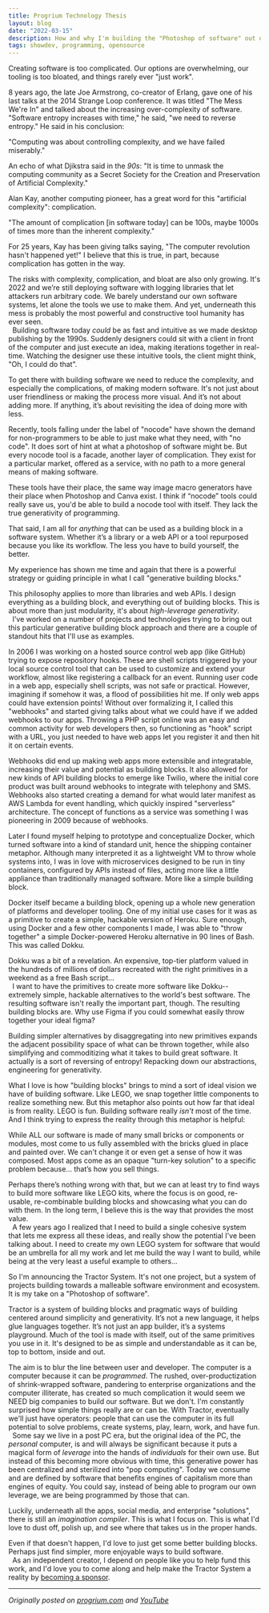 ```yaml
---
title: Progrium Technology Thesis
layout: blog
date: "2022-03-15"
description: How and why I'm building the "Photoshop of software" out of generative building blocks.
tags: showdev, programming, opensource
---
```


Creating software is too complicated. Our options are overwhelming, our tooling is too bloated, and things rarely ever "just work".

8 years ago, the late Joe Armstrong, co-creator of Erlang, gave one of his last talks at the 2014 Strange Loop conference. It was titled "The Mess We're In" and talked about the increasing over-complexity of software. "Software entropy increases with time," he said, "we need to reverse entropy." He said in his conclusion:

"Computing was about controlling complexity, and we have failed miserably." 

An echo of what Djikstra said in the _90s_: "It is time to unmask the computing community as a Secret Society for the Creation and Preservation of Artificial Complexity."

Alan Kay, another computing pioneer, has a great word for this "artificial complexity": complication.

"The amount of complication [in software today] can be 100s, maybe 1000s of times more than the inherent complexity."

For 25 years, Kay has been giving talks saying, "The computer revolution hasn't happened yet!" I believe that this is true, in part, because complication has gotten in the way.

The risks with complexity, complication, and bloat are also only growing. It's 2022 and we’re still deploying software with logging libraries that let attackers run arbitrary code. We barely understand our own software systems, let alone the tools we use to make them. And yet, underneath this mess is probably the most powerful and constructive tool humanity has ever seen.  
&nbsp;
Building software today _could_ be as fast and intuitive as we made desktop publishing by the 1990s. Suddenly designers could sit with a client in front of the computer and just execute an idea, making iterations together in real-time. Watching the designer use these intuitive tools, the client might think, "Oh, I could do that".

To get there with building software we need to reduce the complexity, and especially the complications, of making modern software. It's not just about user friendliness or making the process more visual. And it’s not about adding more. If anything, it’s about revisiting the idea of doing more with less.

Recently, tools falling under the label of "nocode" have shown the demand for non-programmers to be able to just make what they need, with "no code". It does sort of hint at what a photoshop of software might be. But every nocode tool is a facade, another layer of complication. They exist for a particular market, offered as a service, with no path to a more general means of making software. 

These tools have their place, the same way image macro generators have their place when Photoshop and Canva exist. I think if “nocode” tools could really save us, you'd be able to build a nocode tool with itself. They lack the true generativity of programming.

That said, I am all for *anything* that can be used as a building block in a software system. Whether it’s a library or a web API or a tool repurposed because you like its workflow. The less you have to build yourself, the better.

My experience has shown me time and again that there is a powerful strategy or guiding principle in what I call "generative building blocks." 

This philosophy applies to more than libraries and web APIs. I design everything as a building block, and everything out of building blocks. This is about more than just modularity, it's about _high-leverage generativity_.   
&nbsp;
I've worked on a number of projects and technologies trying to bring out this particular generative building block approach and there are a couple of standout hits that I'll use as examples.

In 2006 I was working on a hosted source control web app (like GitHub) trying to expose repository hooks. These are shell scripts triggered by your local source control tool that can be used to customize and extend your workflow, almost like registering a callback for an event. Running user code in a web app, especially shell scripts, was not safe or practical. However, imagining if somehow it was, a flood of possibilities hit me. If only web apps could have extension points! Without over formalizing it, I called this "webhooks" and started giving talks about what we could have if we added webhooks to our apps. Throwing a PHP script online was an easy and common activity for web developers then, so functioning as "hook" script with a URL, you just needed to have web apps let you register it and then hit it on certain events. 

Webhooks did end up making web apps more extensible and integratable, increasing their value and potential as building blocks. It also allowed for new kinds of API building blocks to emerge like Twilio, where the initial core product was built around webhooks to integrate with telephony and SMS. Webhooks also started creating a demand for what would later manifest as AWS Lambda for event handling, which quickly inspired "serverless" architecture. The concept of functions as a service was something I was pioneering in 2009 because of webhooks.

Later I found myself helping to prototype and conceptualize Docker, which turned software into a kind of standard unit, hence the shipping container metaphor. Although many interpreted it as a lightweight VM to throw whole systems into, I was in love with microservices designed to be run in tiny containers, configured by APIs instead of files, acting more like a little appliance than traditionally managed software. More like a simple building block.

Docker itself became a building block, opening up a whole new generation of platforms and developer tooling. One of my initial use cases for it was as a primitive to create a simple, hackable version of Heroku. Sure enough, using Docker and a few other components I made, I was able to "throw together" a simple Docker-powered Heroku alternative in 90 lines of Bash. This was called Dokku.

Dokku was a bit of a revelation. An expensive, top-tier platform valued in the hundreds of millions of dollars recreated with the right primitives in a weekend as a free Bash script...   
&nbsp;
I want to have the primitives to create more software like Dokku--extremely simple, hackable alternatives to the world's best software. The resulting software isn't really the important part, though. The resulting building blocks are. Why use Figma if you could somewhat easily throw together your ideal figma?

Building simpler alternatives by disaggregating into new primitives expands the adjacent possibility space of what can be thrown together, while also simplifying and commoditizing what it takes to build great software. It actually is a sort of reversing of entropy! Repacking down our abstractions, engineering for generativity.

What I love is how "building blocks" brings to mind a sort of ideal vision we have of building software. Like LEGO, we snap together little components to realize something new. But this metaphor also points out how far that ideal is from reality. LEGO is fun. Building software really _isn't_ most of the time. And I think trying to express the reality through this metaphor is helpful:

While ALL our software is made of many small bricks or components or modules, most come to us fully assembled with the bricks glued in place and painted over. We can't change it or even get a sense of how it was composed. Most apps come as an opaque "turn-key solution" to a specific problem because... that’s how you sell things. 

Perhaps there’s nothing wrong with that, but we can at least try to find ways to build more software like LEGO kits, where the focus is on good, re-usable, re-combinable building blocks and showcasing what you can do with them. In the long term, I believe this is the way that provides the most value.    
&nbsp;
A few years ago I realized that I need to build a single cohesive system that lets me express all these ideas, and really show the potential I've been talking about. I need to create my own LEGO system for software that would be an umbrella for all my work and let me build the way I want to build, while being at the very least a useful example to others...

So I'm announcing the Tractor System. It's not one project, but a system of projects building towards a malleable software environment and ecosystem. It is my take on a "Photoshop of software". 

Tractor is a system of building blocks and pragmatic ways of building centered around simplicity and generativity. It’s not a new language, it helps glue languages together. It’s not just an app builder, it’s a systems playground. Much of the tool is made with itself, out of the same primitives you use in it. It's designed to be as simple and understandable as it can be, top to bottom, inside and out.

The aim is to blur the line between user and developer. The computer is a computer because it can be _programmed_. The rushed, over-productization of shrink-wrapped software, pandering to enterprise organizations and the computer illiterate, has created so much complication it would seem we NEED big companies to build our software. But we don't. I'm constantly surprised how simple things really are or can be. With Tractor, eventually we'll just have operators: people that can use the computer in its full potential to solve problems, create systems, play, learn, work, and have fun.   
&nbsp;
Some say we live in a post PC era, but the original idea of the PC, the *personal* computer, is and will always be significant because it puts a magical form of *leverage* into the hands of *individuals* for their own use. But instead of this becoming more obvious with time, this generative power has been centralized and sterilized into "pop computing". Today we consume and are defined by software that benefits engines of capitalism more than engines of equity. You could say, instead of being able to program our own leverage, we are being programmed by those that can.

Luckily, underneath all the apps, social media, and enterprise "solutions", there is still an _imagination compiler_. This is what I focus on. This is what I'd love to dust off, polish up, and see where that takes us in the proper hands.

Even if that doesn't happen, I'd love to just get some better building blocks. Perhaps just find simpler, more enjoyable ways to build software.     
&nbsp;
As an independent creator, I depend on people like you to help fund this work, and I'd love you to come along and help make the Tractor System a reality by [becoming a sponsor](https://github.com/sponsors/progrium).


---
*Originally posted on [progrium.com](https://progrium.com/blog/progrium-technology-thesis/) and [YouTube](https://www.youtube.com/watch?v=yKZ15O7zeHY)*